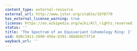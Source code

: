 ```yaml
---
content_type: external-resource
external_url: http://www.jstor.org/stable/1970770
has_external_license_warning: true
license: https://en.wikipedia.org/wiki/All_rights_reserved
status: ''
title: 'The Spectrum of an Equivariant Cohomology Ring: I'
uid: 6d8c1911-2690-456e-b391-38bdb92f3f14
wayback_url: ''
---
```

